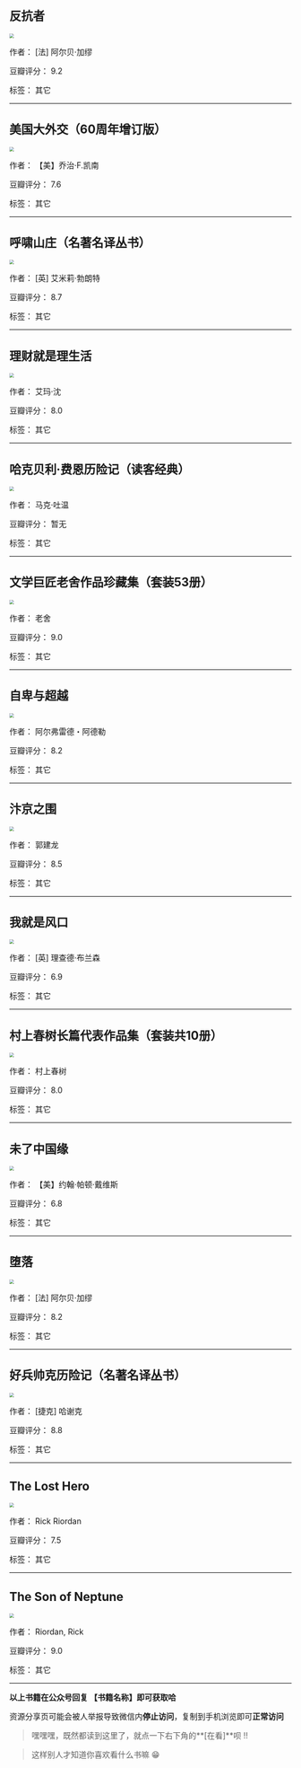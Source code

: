 ## 反抗者

<img src="https://www.aibooks.cc/wp-content/uploads/2019/09/2019090308445228.jpg" style="zoom:50%;" />

作者： [法] 阿尔贝·加缪

豆瓣评分：  9.2

标签： 其它


---

## 美国大外交（60周年增订版）

<img src="https://www.aibooks.cc/wp-content/uploads/2019/09/2019090308401347.jpg" style="zoom:50%;" />

作者： 【美】乔治·F.凯南

豆瓣评分：  7.6

标签： 其它


---

## 呼啸山庄（名著名译丛书）

<img src="https://www.aibooks.cc/wp-content/uploads/2019/09/201909030830593.jpg" style="zoom:50%;" />

作者： [英] 艾米莉·勃朗特

豆瓣评分：  8.7

标签： 其它


---

## 理财就是理生活

<img src="https://www.aibooks.cc/wp-content/uploads/2019/09/2019090212025078.jpg" style="zoom:50%;" />

作者： 艾玛·沈 

豆瓣评分：  8.0

标签： 其它


---

## 哈克贝利·费恩历险记（读客经典）

<img src="https://www.aibooks.cc/wp-content/uploads/2019/09/2019090211515065.jpg" style="zoom:50%;" />

作者： 马克·吐温 

豆瓣评分：  暂无

标签： 其它


---

## 文学巨匠老舍作品珍藏集（套装53册）

<img src="https://www.aibooks.cc/wp-content/uploads/2019/09/2019090211224228.jpg" style="zoom:50%;" />

作者： 老舍

豆瓣评分：  9.0

标签： 其它


---

## 自卑与超越

<img src="https://www.aibooks.cc/wp-content/uploads/2019/09/2019090211125575.jpg" style="zoom:50%;" />

作者： 阿尔弗雷德・阿德勒

豆瓣评分：  8.2

标签： 其它


---

## 汴京之围

<img src="https://www.aibooks.cc/wp-content/uploads/2019/09/20190902104913100.jpg" style="zoom:50%;" />

作者： 郭建龙

豆瓣评分：  8.5

标签： 其它


---

## 我就是风口

<img src="https://www.aibooks.cc/wp-content/uploads/2019/09/2019090210431768.jpg" style="zoom:50%;" />

作者： [英] 理查德·布兰森

豆瓣评分：  6.9

标签： 其它


---

## 村上春树长篇代表作品集（套装共10册）

<img src="https://www.aibooks.cc/wp-content/uploads/2019/09/201909021036008.jpg" style="zoom:50%;" />

作者： 村上春树

豆瓣评分：  8.0

标签： 其它


---

## 未了中国缘

<img src="https://www.aibooks.cc/wp-content/uploads/2019/09/2019090210255418.jpg" style="zoom:50%;" />

作者： 【美】约翰·帕顿·戴维斯 

豆瓣评分：  6.8

标签： 其它


---

## 堕落

<img src="https://www.aibooks.cc/wp-content/uploads/2019/09/2019090210200779.jpg" style="zoom:50%;" />

作者： [法] 阿尔贝·加缪

豆瓣评分：  8.2

标签： 其它


---

## 好兵帅克历险记（名著名译丛书）

<img src="https://www.aibooks.cc/wp-content/uploads/2019/09/2019090209554949.jpg" style="zoom:50%;" />

作者：  [捷克] 哈谢克 

豆瓣评分：  8.8

标签： 其它


---

## The Lost Hero

<img src="https://www.aibooks.cc/wp-content/uploads/2019/09/2019090107355616.jpg" style="zoom:50%;" />

作者： Rick Riordan

豆瓣评分：  7.5

标签： 其它


---

## The Son of Neptune

<img src="https://www.aibooks.cc/wp-content/uploads/2019/09/2019090107142428.jpg" style="zoom:50%;" />

作者： Riordan, Rick 

豆瓣评分：  9.0

标签： 其它


---


**以上书籍在公众号回复 【书籍名称】即可获取哈** 


资源分享页可能会被人举报导致微信内**停止访问**，复制到手机浏览即可**正常访问**


> 嘿嘿嘿，既然都读到这里了，就点一下右下角的**[在看]**呗 !!

> 

> 这样别人才知道你喜欢看什么书嘛 😁

